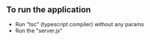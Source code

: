 ## To run the application
- Run "tsc" (typescript compiler) without any params
- Run the "server.js"
